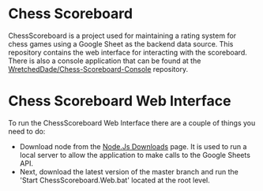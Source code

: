 # Chess Scoreboard
ChessScoreboard is a project used for maintaining a rating system for chess games using a Google Sheet as the backend data source. This repository contains the web interface for interacting with the scoreboard. There is also a console application that can be found at the [WretchedDade/Chess-Scoreboard-Console](https://github.com/WretchedDade/Chess-Scoreboard-Console) repository. 

# Chess Scoreboard Web Interface
To run the ChessScoreboard Web Interface there are a couple of things you need to do:
* Download node from the [Node.Js Downloads](https://nodejs.org/en/download/) page. It is used to run a local server to allow the application to make calls to the Google Sheets API.
* Next, download the latest version of the master branch and run the 'Start ChessScoreboard.Web.bat' located at the root level.
